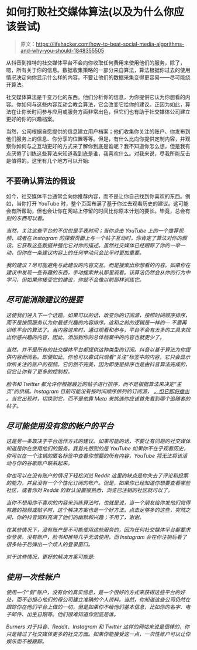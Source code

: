 # 如何打败社交媒体算法(以及为什么你应该尝试)

> 原文：<https://lifehacker.com/how-to-beat-social-media-algorithms-and-why-you-should-1848355505>

从抖音到推特的社交媒体平台不会向你收取任何费用来使用他们的服务，除了，嗯，所有关于你的信息。数据收集策略的一部分来自算法，算法根据你过去的使用情况决定向你显示什么样的内容。不要让他们的数据采集变得更容易——尽可能绕开算法。



社交媒体算法是千变万化的东西。他们分析你的信息，为你提供它认为你想看的内容。你如何与这些内容互动会教会算法，它会改变它给你的建议。正因为如此，算法在让你长时间参与应用或服务方面非常出色，但它们也有助于社交媒体公司建立更好的你的兴趣档案。

当然，公司根据自愿提供的信息建立用户档案；他们收集你关注的账户、你发布到他们服务上的信息、你分享的位置等等。但是，有什么比向你提供定制内容，并观察你如何与之互动更好的方式来了解你到底是谁呢？我不知道你怎么想，但是我有点厌倦了训练这些算法来知道我到底是谁，我喜欢什么。对我来说，尽我所能反击是值得的。这里有几个地方可以开始:

## 不要确认算法的假设

如今，社交媒体平台通常会向你推荐内容，而不是让你自己找到你喜欢的东西。例如，当你打开 YouTube 时，整个页面布满了基于你过去观看历史的建议。这可能会有所帮助，但也会让你在网站上停留的时间比你原本计划的要长。毕竟，总会有*别的东西可以看。*

*当然，关注这些平台的不仅仅是手表时间；当你点击 YouTube 上的一个推荐视频，或者在 Instagram 的探索页面上与一个帖子互动时，你肯定了算法对你的假设。它获取这些数据并强化它对你的描述。虽然社交媒体已经跟踪了你的一举一动，但你在一条建议内容上的任何举动只会比平时更加重要。*

*我的建议？尽可能避免与此建议的内容交互。而是搜索出你想看的内容。如果你在建议中发现一些有趣的东西，手动搜索并从那里观看。该算法仍然会从你的行为中学习，但如果你接受它的建议，你就不会像以前那样训练它。*

## *尽可能消除建议的提要*

*这使我们进入下一个话题。如果可以的话，改变你的订阅源，按照时间顺序排序，而不是按照服务认为你最感兴趣的内容排序。这和之前的逻辑是一样的— 不要再训练平台的算法了。当内容进来时，通过观看和参与，平台不会有太多的工具来找出你感兴趣的内容，因此，添加到你的总体档案中的内容也就更少了。*

*当然，并不是所有的社交媒体平台都提供这种类型的订阅。抖音以基于算法为你提供内容而闻名。即便如此，你也可以尝试只观看“关注”标签中的内容，它只会显示你所关注的账户的视频。它仍然不完美，因为即使是排序也是由抖音算法完成的，但它让你有了更多的控制权。*

*脸书和 Twitter 都允许你根据最近的帖子进行排序，而不是根据算法来决定“主页”的供稿。Instagram 目前可能没有按时间顺序排列的订阅源， [，但它即将推出](https://techcrunch.com/2022/01/05/instagram-chronological-feed/) 。当它出现时，切换到它，而不是依靠 *Meta* 来挑选你应该首先看到哪个追随者的帖子。* 

## *尽可能使用没有您的帐户的平台*

*这是另一条取决于平台运作方式的建议。如果可能的话，不要让有问题的社交媒体知道是你在使用他们的服务。我首先想到的是 YouTube 如果你不在乎观看历史，你可以在一个注销的匿名标签中查看你想要的所有内容，YouTube 将无法将该活动与你的谷歌账户联系起来。*

*你也可以在没有账户的情况下轻松浏览 Reddit 这里的缺点是你失去了评论和投票的能力，并且没有一个个性化订阅的帐户。但是，如果你已经知道你想要查看哪些社区，或者你对 Reddit 的默认设置很熟悉，浏览已注销的社区就可以了。*

*当你不想用你不喜欢的内容来训练算法时，也就是说，当一个朋友给你发他们觉得有趣的视频或帖子时，这个解决方案也是一个好方法。点击足够多的这些，突然之间，你的抖音饲料充满了他们的幽默和兴趣；不用了，谢谢。*

*在某些情况下，没有账户是不可能使用这些服务的，因为任何社交媒体平台都要求你登录。没有账户，脸书和推特几乎无法使用，而 Instagram 会在你注销后看了很多帖子后弹出一个烦人的登录窗口。*

*对于这些情况，更好的解决方案可能是:*

## *使用一次性帐户*

*使用一个“假”账户，没有你的真实信息，是一个很好的方式来获得这些平台的好处，而不必担心他们的母公司建立准确的个人资料。当然，你知道这些公司仍然在跟踪你在他们平台上做的一切，但是如果你不给他们基本信息，比如你的名字、电子邮件、出生日期等。他们很难知道你到底是谁。*

*Burners 对于抖音、Reddit、Instagram 和 Twitter 这样的网站来说是很棒的，你只是错过了社交媒体更多的社交方面。如果你能接受这一点，一次性账户可以让你娱乐而不被跟踪。*